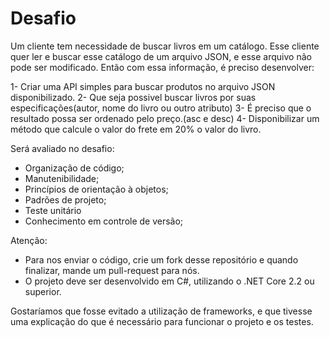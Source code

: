 # Desafio
Um cliente tem necessidade de buscar livros em um catálogo. Esse cliente quer ler e buscar esse catálogo de um arquivo JSON, e esse arquivo não pode ser modificado. Então com essa informação, é preciso desenvolver:

1- Criar uma API simples para buscar produtos no arquivo JSON disponibilizado.
2- Que seja possivel buscar livros por suas especificações(autor, nome do livro ou outro atributo)
3- É preciso que o resultado possa ser ordenado pelo preço.(asc e desc)
4- Disponibilizar um método que calcule o valor do frete em 20% o valor do livro.

Será avaliado no desafio:
- Organização de código;
- Manutenibilidade;
- Princípios de orientação à objetos;
- Padrões de projeto;
- Teste unitário
- Conhecimento em controle de versão;

Atenção:
- Para nos enviar o código, crie um fork desse repositório e quando finalizar, mande um pull-request para nós.
- O projeto deve ser desenvolvido em C#, utilizando o .NET Core 2.2 ou superior.

Gostaríamos que fosse evitado a utilização de frameworks, e que tivesse uma explicação do que é necessário para funcionar o projeto e os testes.
